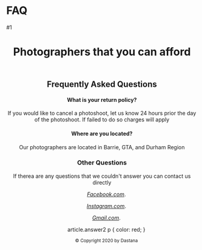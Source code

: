 # FAQ
#1
<!DOCTYPE html>
<html lang="en">
   <head>
      <meta charset="utf-8">
      <title>FAQ</title>
   </head>
   <header>
      <h1> Photographers that you can afford</h1>
   </header>
   <role="main">
   <article>
   <header>
   <h1>Frequently Asked Questions</h1>
   <article id="answer1">
      <h4>What is your return policy?</h4>
      <p>If you would like to cancel a photoshoot, let us know 24 hours prior the day of the photoshoot. If failed to do so charges will apply</p>
   </article>
   <article id="answer2">
      <h4>Where are you located?</h4>
      <p>Our photographers are located in Barrie, GTA, and Durham Region</p>
   </article>
   </main>
   <aside role="complimentary">
      <h1> Other Questions</h1>
      <p> If therea are any questions that we couldn't answer you can contact us directly</p>
      <ul>
      <p><a href="https://www.facebook.com/framaphoss/?view_public_for=103011297820246.html"
         rel="external"><cite>Facebook.com</cite></a>.</p>
      <p><a href="https://www.instagram.com/dastana_01/"
         rel="external"><cite>Instagram.com</cite></a>.
      <p><a href="https://mail.google.com/mail/u/0/?tab=rm&ogbl#inbox?compose=GTvVlcRwQZjwLSQPlNgQBVvQhWwLsgBPJXLNbqzWPLWrdsDQKQNXkgMvSDNLDJhWTSTXHsKgmZsWT"
         rel="external"><cite>Gmail.com</cite></a>.</p>
      article.answer2 p {
      color: red;
      }
      <footer>
         <p><small>&copy; Copyright 2020 by Dastana</small></p>
      </footer>
   </aside>
   </body>
</html>
